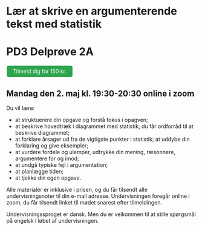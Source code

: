 # Lær at skrive en argumenterende tekst med statistik 
# PD3 Delprøve 2A

<style>
.btn {
  color: white;
  background-color: #2ea44f;
  border-color: rgba(27,31,35,.1);
  box-shadow: 0 0px 0 rgba(27,31,35,.1),inset 0 1px 0 hsla(0,0%,100%,.03);
  position: relative;
  display: inline-block;
  padding: 5px 16px;
  font-size: 14px
  font-weight: 500;
  line-height: 20px;
  white-space: nowrap;
  vertical-align: middle;
  cursor: pointer;
  border: 1px solid;
  border-radius: 6px;
  text-decoration: none;
}
</style>

<a class="btn" href="https://sowl.co/P9SRT"> Tilmeld dig for 150 kr.</a>

## Mandag den 2. maj kl. 19:30-20:30 online i zoom 

Du vil lære:
- at struktuerere din opgave og forstå fokus i opagven;
- at beskrive hovedtræk i diagrammet med statistik; du får ordforråd til at beskrive diagrammet;
- at forklare årsager ud fra de vigtigste punkter i statistik; at uddybe din forklaring og give eksempler; 
- at vurdere fordele og ulemper, udtrykke din mening, ræsonnere, argumentere for og imod;
- at undgå typiske fejl i argumentation;
- at planlægge tiden;
- at tjekke din egen opgave.

Alle materialer er inklusive i prisen, og du får tilsendt alle undervisningsnoter til din e-mail adresse. 
Undervisningen foregår online i zoom, du får tilsendt linket til mødet snarest efter tilmeldingen. 

Undervisningssproget er dansk. Men du er velkommen til at stille spørgsmål på engelsk i løbet af undervisningen. 
